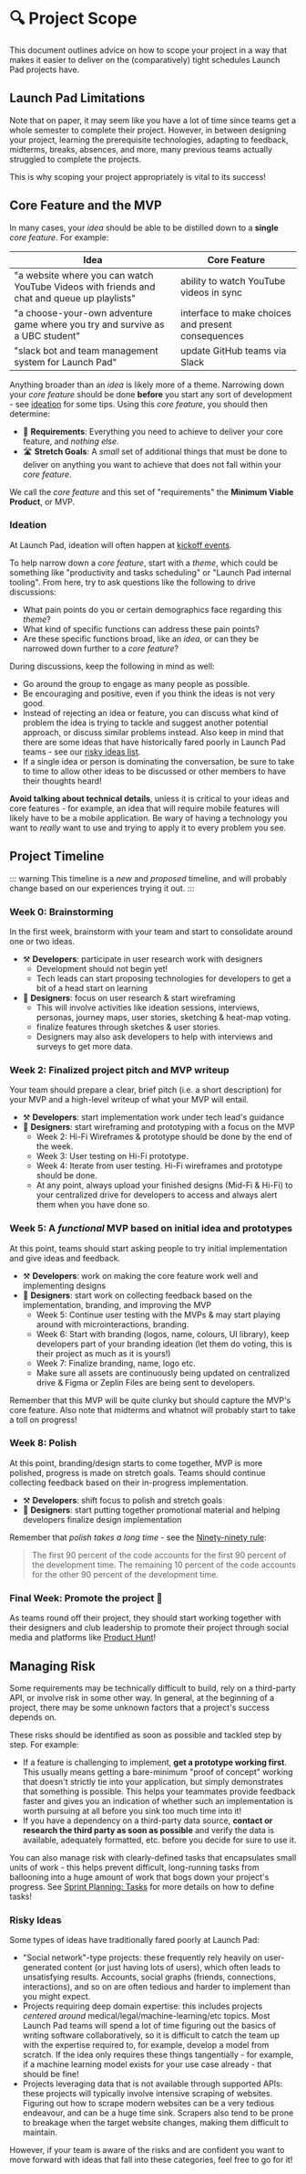 # 🔍 Project Scope <Badge type="tip" text="updated"/>

This document outlines advice on how to scope your project in a way that makes it easier to deliver on the (comparatively) tight schedules Launch Pad projects have.

## Launch Pad Limitations

Note that on paper, it may seem like you have a lot of time since teams get a whole semester to complete their project. However, in between designing your project, learning the prerequisite technologies, adapting to feedback, midterms, breaks, absences, and more, many previous teams actually struggled to complete the projects.

This is why scoping your project appropriately is vital to its success!

## Core Feature and the MVP

In many cases, your _idea_ should be able to be distilled down to a **single** _core feature_. For example:

| Idea                                                                                        | Core Feature                                       |
| ------------------------------------------------------------------------------------------- | -------------------------------------------------- |
| "a website where you can watch YouTube Videos with friends and chat and queue up playlists" | ability to watch YouTube videos in sync            |
| "a choose-your-own adventure game where you try and survive as a UBC student"               | interface to make choices and present consequences |
| "slack bot and team management system for Launch Pad"                                       | update GitHub teams via Slack                      |

Anything broader than an _idea_ is likely more of a theme. Narrowing down your _core feature_ should be done **before** you start any sort of development - see [ideation](#ideation) for some tips. Using this _core feature_, you should then determine:

- 💪 **Requirements**: Everything you need to achieve to deliver your core feature, and _nothing else_.
- 🛣 **Stretch Goals**: A _small_ set of additional things that must be done to deliver on anything you want to achieve that does not fall within your _core feature_.

We call the _core feature_ and this set of "requirements" the **Minimum Viable Product**, or MVP.

### Ideation

At Launch Pad, ideation will often happen at [kickoff events](/handbook/strategy/recurring-processes.md#kickoff-event).

To help narrow down a _core feature_, start with a _theme_, which could be something like "productivity and tasks scheduling" or "Launch Pad internal tooling". From here, try to ask questions like the following to drive discussions:

- What pain points do you or certain demographics face regarding this _theme_?
- What kind of specific functions can address these pain points?
- Are these specific functions broad, like an _idea_, or can they be narrowed down further to a _core feature_?

During discussions, keep the following in mind as well:

- Go around the group to engage as many people as possible.
- Be encouraging and positive, even if you think the ideas is not very good.
- Instead of rejecting an idea or feature, you can discuss what kind of problem the idea is trying to tackle and suggest another potential approach, or discuss similar problems instead. Also keep in mind that there are some ideas that have historically fared poorly in Launch Pad teams - see our [risky ideas list](#risky-ideas).
- If a single idea or person is dominating the conversation, be sure to take to time to allow other ideas to be discussed or other members to have their thoughts heard!

**Avoid talking about technical details**, unless it is critical to your ideas and core features - for example, an idea that will require mobile features will likely have to be a mobile application. Be wary of having a technology you want to _really_ want to use and trying to apply it to every problem you see.

## Project Timeline

::: warning
This timeline is a _new_ and _proposed_ timeline, and will probably change based on our experiences trying it out.
:::

### Week 0: Brainstorming

In the first week, brainstorm with your team and start to consolidate around one or two ideas.

- ⚒️ **Developers**: participate in user research work with designers
  - Development should not begin yet!
  - Tech leads can start proposing technologies for developers to get a bit of a head start on learning
- 🎨 **Designers**: focus on user research & start wireframing
  - This will involve activities like ideation sessions, interviews, personas, journey maps, user stories, sketching & heat-map voting.
  - finalize features through sketches & user stories.
  - Designers may also ask developers to help with interviews and surveys to get more data.

### Week 2: Finalized project pitch and MVP writeup

Your team should prepare a clear, brief pitch (i.e. a short description) for your MVP and a high-level writeup of what your MVP will entail.

- ⚒️ **Developers**: start implementation work under tech lead's guidance
- 🎨 **Designers**: start wireframing and prototyping with a focus on the MVP
  - Week 2: Hi-Fi Wireframes & prototype should be done by the end of the week.
  - Week 3: User testing on Hi-Fi prototype.
  - Week 4: Iterate from user testing. Hi-Fi wireframes and prototype should be done.
  - At any point, always upload your finished designs (Mid-Fi & Hi-Fi) to your centralized drive for developers to access and always alert them when you have done so.

### Week 5: A _functional_ MVP based on initial idea and prototypes

At this point, teams should start asking people to try initial implementation and give ideas and feedback.

- ⚒️ **Developers**: work on making the core feature work well and implementing designs
- 🎨 **Designers**: start work on collecting feedback based on the implementation, branding, and improving the MVP
  - Week 5: Continue user testing with the MVPs & may start playing around with microinteractions, branding.
  - Week 6: Start with branding (logos, name, colours, UI library), keep developers part of your branding ideation (let them do voting, this is their project as much as it is yours!)
  - Week 7: Finalize branding, name, logo etc.
  - Make sure all assets are continuously being updated on centralized drive & Figma or Zeplin Files are being sent to developers.

Remember that this MVP will be quite clunky but should capture the MVP's core feature. Also note that midterms and whatnot will probably start to take a toll on progress!

### Week 8: Polish

At this point, branding/design starts to come together, MVP is more polished, progress is made on stretch goals. Teams should continue collecting feedback based on their in-progress implementation.

- ⚒️ **Developers**: shift focus to polish and stretch goals
- 🎨 **Designers**: start putting together promotional material and helping developers finalize design implementation

Remember that _polish takes a long time_ - see the [Ninety-ninety rule](https://en.wikipedia.org/wiki/Ninety-ninety_rule):

> The first 90 percent of the code accounts for the first 90 percent of the development time. The remaining 10 percent of the code accounts for the other 90 percent of the development time.

### Final Week: Promote the project 🚀

As teams round off their project, they should start working together with their designers and club leadership to promote their project through social media and platforms like [Product Hunt](https://www.producthunt.com/)!

## Managing Risk

Some requirements may be technically difficult to build, rely on a third-party API, or involve risk in some other way. In general, at the beginning of a project, there may be some unknown factors that a project's success depends on.

These risks should be identified as soon as possible and tackled step by step. For example:

- If a feature is challenging to implement, **get a prototype working first**. This usually means getting a bare-minimum "proof of concept" working that doesn't strictly tie into your application, but simply demonstrates that something is possible. This helps your teammates provide feedback faster and gives you an indication of whether such an implementation is worth pursuing at all before you sink too much time into it!
- If you have a dependency on a third-party data source, **contact or research the third party as soon as possible** and verify the data is available, adequately formatted, etc. before you decide for sure to use it.

You can also manage risk with clearly-defined tasks that encapsulates small units of work - this helps prevent difficult, long-running tasks from ballooning into a huge amount of work that bogs down your project's progress. See [Sprint Planning: Tasks](./sprints.md#tasks) for more details on how to define tasks!

### Risky Ideas

Some types of ideas have traditionally fared poorly at Launch Pad:

- "Social network"-type projects: these frequently rely heavily on user-generated content (or just having lots of users), which often leads to unsatisfying results. Accounts, social graphs (friends, connections, interactions), and so on are often tedious and harder to implement than you might expect.
- Projects requiring deep domain expertise: this includes projects _centered around_ medical/legal/machine-learning/etc topics. Most Launch Pad teams will spend a lot of time figuring out the basics of writing software collaboratively, so it is difficult to catch the team up with the expertise required to, for example, develop a model from scratch. If the idea only requires these things tangentially - for example, if a machine learning model exists for your use case already - that should be fine!
- Projects leveraging data that is not available through supported APIs: these projects will typically involve intensive scraping of websites. Figuring out how to scrape modern websites can be a very tedious endeavour, and can be a huge time sink. Scrapers also tend to be prone to breakage when the target website changes, making them difficult to maintain.

However, if your team is aware of the risks and are confident you want to move forward with ideas that fall into these categories, feel free to go for it!
